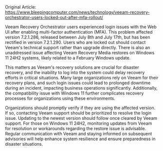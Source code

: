 Original Article: https://www.bleepingcomputer.com/news/technology/veeam-recovery-orchestrator-users-locked-out-after-mfa-rollout/

Veeam Recovery Orchestrator users experienced login issues with the Web UI after enabling multi-factor authentication (MFA). This problem affected version 7.2.1.286, released between July 8th and July 17th, but has been rectified in version 7.2.1.290. Users who are locked out should contact Veeam's technical support rather than upgrade directly. There is also an unaddressed issue affecting Veeam Recovery Media restores on Windows 11 24H2 systems, likely related to a February Windows update.

This matters as Veeam's recovery solutions are crucial for disaster recovery, and the inability to log into the system could delay recovery efforts in critical situations. Many large organizations rely on Veeam for their recovery plans, and such login issues could lead to prolonged downtime during an incident, impacting business operations significantly. Additionally, the compatibility issue with Windows 11 further complicates recovery processes for organizations using these environments.

Organizations should promptly verify if they are using the affected version. If so, contacting Veeam support should be prioritized to resolve the login issue. Updating to the newest version should follow once cleared by Veeam support. For those on Windows 11 24H2, monitoring updates from Veeam for resolution or workarounds regarding the restore issue is advisable. Regular communication with Veeam and staying informed on subsequent advisories will help enhance system resilience and ensure preparedness in disaster situations.